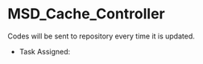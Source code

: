 # MSD_Cache_Controller

Codes will be sent to repository every time it is updated.
- Task Assigned:
